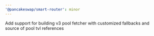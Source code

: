 ```yaml
---
'@pancakeswap/smart-router': minor
---
```


Add support for building v3 pool fetcher with customized fallbacks and source of pool tvl references
